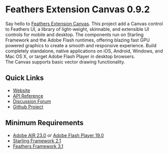 # Feathers Extension Canvas 0.9.2

Say hello to [Feathers Extension Canvas](https://github.com/pol2095/Feathers-Extension-Canvas/).
This project add a Canvas control to Feathers UI, a library of light-weight, skinnable, and extensible UI controls for mobile and desktop. The components run on Starling Framework and the Adobe Flash runtimes, offering blazing fast GPU powered graphics to create a smooth and responsive experience. Build completely standalone, native applications on iOS, Android, Windows, and Mac OS X, or target Adobe Flash Player in desktop browsers.<br />
The Canvas supports basic vector drawing functionality.

## Quick Links

* [Website](http://pol2095.free.fr/Starling-Feathers-Extensions/)
* [API Reference](http://pol2095.free.fr/Starling-Feathers-Extensions/docs/feathers/extensions/canvas/package-detail.html)
* [Discussion Forum](http://forum.starling-framework.org/forum/feathers/)
* [Github Project](https://github.com/pol2095/Feathers-Extension-Canvas/)

## Minimum Requirements

* [Adobe AIR 23.0](https://get.adobe.com/air/) or [Adobe Flash Player 19.0](https://get.adobe.com/fr/flashplayer/)
* [Starling Framework 2.1](https://github.com/Gamua/Starling-Framework)
* [Feathers Framework 3.1](https://feathersui.com/download/)